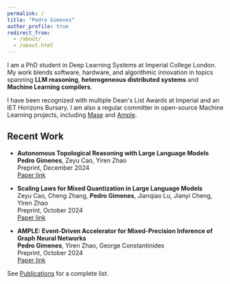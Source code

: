 ```yaml
---
permalink: /
title: "Pedro Gimenes"
author_profile: true
redirect_from: 
  - /about/
  - /about.html
---
```


I am a PhD student in Deep Learning Systems at Imperial College London. My work blends software, hardware, and algorithmic innovation in topics spanning **LLM reasoning**, **heterogeneous distributed systems** and **Machine Learning compilers**.

I have been recognized with multiple Dean's List Awards at Imperial and an IET Horizons Bursary. I am also a regular committer in open-source Machine Learning projects, including [Mase](https://github.com/DeepWok/mase) and [Ample](https://github.com/pgimenes/ample).

Recent Work
-------------------------

- **Autonomous Topological Reasoning with Large Language Models**  
  **Pedro Gimenes**, Zeyu Cao, Yiren Zhao  
  Preprint, December 2024  
  [Paper link](https://arxiv.org/abs/2410.06722)  

- **Scaling Laws for Mixed Quantization in Large Language Models**  
  Zeyu Cao, Cheng Zhang, **Pedro Gimenes**, Jianqiao Lu, Jianyi Cheng, Yiren Zhao  
  Preprint, October 2024  
  [Paper link](https://arxiv.org/abs/2410.06722)  

- **AMPLE: Event-Driven Accelerator for Mixed-Precision Inference of Graph Neural Networks**  
  **Pedro Gimenes**, Yiren Zhao, George Constantinides  
  Preprint, October 2024  
  [Paper link](https://arxiv.org/abs/2410.06722)  


See [Publications](https://pgimenes.github.io/publications/) for a complete list.